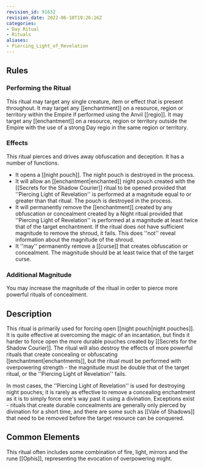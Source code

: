 ```yaml
---
revision_id: 91632
revision_date: 2022-06-10T19:26:16Z
categories:
- Day Ritual
- Rituals
aliases:
- Piercing_Light_of_Revelation
---
```


## Rules

### Performing the Ritual
 This ritual may target any single creature, item or effect that is present throughout. It may target any [[enchantment]] on a resource, region or territory within the Empire if performed using the Anvil [[regio]]. It may target any [[enchantment]] on a resource, region or territory outside the Empire with the use of a strong Day regio in the same region or territory.

### Effects
This ritual pierces and drives away obfuscation and deception. It has a number of functions.
* It opens a [[night pouch]]. The night pouch is destroyed in the process.
* It will allow an [[enchantment|enchanted]] night pouch created with the [[Secrets for the Shadow Courier]] ritual to be opened provided that ''Piercing Light of Revelation'' is performed at a magnitude equal to or greater than that ritual. The pouch is destroyed in the process.
* It will permanently remove the [[enchantment]] created by any obfuscation or concealment created by a Night ritual provided that ''Piercing Light of Revelation'' is performed at a magnitude at least twice that of the target enchantment. If the ritual does not have sufficient magnitude to remove the shroud, it fails. This does ''not'' reveal information about the magnitude of the shroud.
* It ''may'' permanently remove a [[curse]] that creates obfuscation or concealment. The magnitude should be at least twice that of the target curse.

### Additional Magnitude
You may increase the magnitude of the ritual in order to pierce more powerful rituals of concealment.

## Description

This ritual is primarily used for forcing open [[night pouch|night pouches]]. It is quite effective at overcoming the magic of an incantation, but finds it harder to force open the more durable pouches created by [[Secrets for the Shadow Courier]]. The ritual will also destroy the effects of more powerful rituals that create concealing or obfuscating [[enchantment|enchantments]], but the ritual must be performed with overpowering strength - the magnitude must be double that of the target ritual, or the ''Piercing Light of Revelation'' fails. 

In most cases, the ''Piercing Light of Revelation'' is used for destroying night pouches; it is rarely as effective to remove a concealing enchantment as it is to simply force one's way past it using a divination. Exceptions exist - rituals that create durable concealments are generally only pierced by divination for a short time, and there are some such as [[Vale of Shadows]] that need to be removed before the target resource can be conquered.

## Common Elements
This ritual often includes some combination of fire, light, mirrors and the rune [[Ophis]], representing the evocation of overpowering might.




